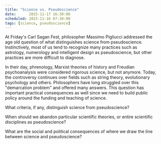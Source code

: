```yaml
---
title: "Science vs. Pseudoscience"
date:      2015-11-17 16:30:00
scheduled: 2015-11-16 07:30:00
tags: [science, pseudoscience]
---
```

At Friday's Carl Sagan Fest, philosopher Massimo Pigliucci addressed the age old question of what distinguishes science from pseudoscience. Instinctively, most of us tend to recognize many practices such as astrology, numerology and intelligent design as pseudoscience, but other practices are more difficult to diagnose.

In their day, phrenology, Marxist theories of history and Freudian psychoanalysis were considered rigorous science, but not anymore. Today, the controversy continues over fields such as string theory, evolutionary psychology and others. Philosophers have long struggled over this "demarcation problem" and offered many answers. This question has important practical consequences as well since we need to build public policy around the funding and teaching of science.


What criteria, if any, distinguish science from pseudoscience?

When should we abandon particular scientific theories, or entire scientific disciplines as pseudoscience?

What are the social and political consequences of where we draw the line between science and pseudoscience?

